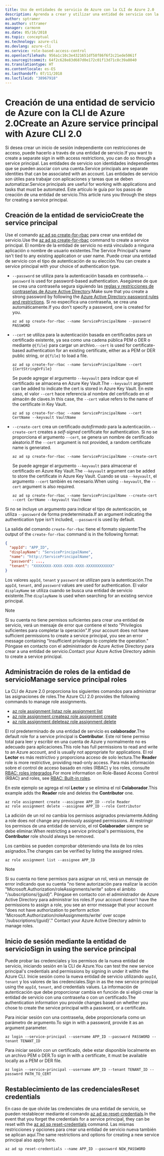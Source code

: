 ```yaml
---
title: Uso de entidades de servicio de Azure con la CLI de Azure 2.0
description: Aprenda a crear y utilizar una entidad de servicio con la CLI de Azure 2.0.
author: sptramer
ms.author: sttramer
manager: carmonm
ms.date: 05/16/2018
ms.topic: conceptual
ms.technology: azure-cli
ms.devlang: azure-cli
ms.service: role-based-access-control
ms.openlocfilehash: 956a1c10c3e4321651df58f86f6f2c21ede5061f
ms.sourcegitcommit: 64f2c628e83d687d0e172c01f13d71c8c39a8040
ms.translationtype: HT
ms.contentlocale: es-ES
ms.lasthandoff: 07/11/2018
ms.locfileid: "38967918"
---
```

# <a name="create-an-azure-service-principal-with-azure-cli-20"></a><span data-ttu-id="b187e-103">Creación de una entidad de servicio de Azure con la CLI de Azure 2.0</span><span class="sxs-lookup"><span data-stu-id="b187e-103">Create an Azure service principal with Azure CLI 2.0</span></span>

<span data-ttu-id="b187e-104">Si desea crear un inicio de sesión independiente con restricciones de acceso, puede hacerlo a través de una entidad de servicio.</span><span class="sxs-lookup"><span data-stu-id="b187e-104">If you want to create a separate sign in with access restrictions, you can do so through a service principal.</span></span> <span data-ttu-id="b187e-105">Las entidades de servicio son identidades independientes que se pueden asociar con una cuenta.</span><span class="sxs-lookup"><span data-stu-id="b187e-105">Service principals are separate identities that can be associated with an account.</span></span> <span data-ttu-id="b187e-106">Las entidades de servicio son útiles para trabajar con aplicaciones y tareas que se deben automatizar.</span><span class="sxs-lookup"><span data-stu-id="b187e-106">Service principals are useful for working with applications and tasks that must be automated.</span></span> <span data-ttu-id="b187e-107">Este artículo le guía por los pasos de creación de una entidad de servicio.</span><span class="sxs-lookup"><span data-stu-id="b187e-107">This article runs you through the steps for creating a service principal.</span></span>

## <a name="create-the-service-principal"></a><span data-ttu-id="b187e-108">Creación de la entidad de servicio</span><span class="sxs-lookup"><span data-stu-id="b187e-108">Create the service principal</span></span>

<span data-ttu-id="b187e-109">Use el comando [az ad sp create-for-rbac](/cli/azure/ad/sp#az-ad-sp-create-for-rbac) para crear una entidad de servicio.</span><span class="sxs-lookup"><span data-stu-id="b187e-109">Use the [az ad sp create-for-rbac](/cli/azure/ad/sp#az-ad-sp-create-for-rbac) command to create a service principal.</span></span> <span data-ttu-id="b187e-110">El nombre de la entidad de servicio no está vinculado a ninguna aplicación o nombre de usuario existentes.</span><span class="sxs-lookup"><span data-stu-id="b187e-110">The Service Principal's name isn't tied to any existing application or user name.</span></span> <span data-ttu-id="b187e-111">Puede crear una entidad de servicio con el tipo de autenticación de su elección.</span><span class="sxs-lookup"><span data-stu-id="b187e-111">You can create a service principal with your choice of authentication type.</span></span>

* <span data-ttu-id="b187e-112">`--password` se utiliza para la autenticación basada en contraseña.</span><span class="sxs-lookup"><span data-stu-id="b187e-112">`--password` is used for password-based authentication.</span></span> <span data-ttu-id="b187e-113">Asegúrese de que se crea una contraseña segura siguiendo las [reglas y restricciones de contraseñas de Azure Active Directory](/azure/active-directory/active-directory-passwords-policy).</span><span class="sxs-lookup"><span data-stu-id="b187e-113">Make sure that you create a strong password by following the [Azure Active Directory password rules and restrictions](/azure/active-directory/active-directory-passwords-policy).</span></span> <span data-ttu-id="b187e-114">Si no especifica una contraseña, se crea una automáticamente.</span><span class="sxs-lookup"><span data-stu-id="b187e-114">If you don't specify a password, one is created for you.</span></span>

  ```azurecli-interactive
  az ad sp create-for-rbac --name ServicePrincipalName --password PASSWORD
  ```

* <span data-ttu-id="b187e-115">`--cert` se utiliza para la autenticación basada en certificados para un certificado existente, ya sea como una cadena pública PEM o DER o mediante `@{file}` para cargar un archivo.</span><span class="sxs-lookup"><span data-stu-id="b187e-115">`--cert` is used for certificate-based authentication for an existing certificate, either as a PEM or DER public string, or `@{file}` to load a file.</span></span>

  ```azurecli-interactive
  az ad sp create-for-rbac --name ServicePrincipalName --cert {CertStringOrFile}
  ```

  <span data-ttu-id="b187e-116">Se puede agregar el argumento `--keyvault` para indicar que el certificado se almacena en Azure Key Vault.</span><span class="sxs-lookup"><span data-stu-id="b187e-116">The `--keyvault` argument can be added to indicate the cert is stored in Azure Key Vault.</span></span> <span data-ttu-id="b187e-117">En este caso, el valor `--cert` hace referencia al nombre del certificado en el almacén de claves.</span><span class="sxs-lookup"><span data-stu-id="b187e-117">In this case, the `--cert` value refers to the name of the certificate in Key Vault.</span></span>

  ```azurecli-interactive
  az ad sp create-for-rbac --name ServicePrincipalName --cert CertName --keyvault VaultName
  ```

* <span data-ttu-id="b187e-118">`--create-cert` crea un certificado _autofirmado_ para la autenticación.</span><span class="sxs-lookup"><span data-stu-id="b187e-118">`--create-cert` creates a _self-signed_ certificate for authentication.</span></span> <span data-ttu-id="b187e-119">Si no se proporciona el argumento `--cert`, se genera un nombre de certificado aleatorio.</span><span class="sxs-lookup"><span data-stu-id="b187e-119">If the `--cert` argument is not provided, a random certificate name is generated.</span></span>

  ```azurecli-interactive
  az ad sp create-for-rbac --name ServicePrincipalName --create-cert
  ```

  <span data-ttu-id="b187e-120">Se puede agregar el argumento `--keyvault` para almacenar el certificado en Azure Key Vault.</span><span class="sxs-lookup"><span data-stu-id="b187e-120">The `--keyvault` argument can be added to store the certificate in Azure Key Vault.</span></span> <span data-ttu-id="b187e-121">Cuando se usa `--keyvault`, el argumento `--cert` también es necesario.</span><span class="sxs-lookup"><span data-stu-id="b187e-121">When using `--keyvault`, the `--cert` argument is also required.</span></span>

  ```azurecli-interactive
  az ad sp create-for-rbac --name ServicePrincipalName --create-cert --cert CertName --keyvault VaultName
  ```

<span data-ttu-id="b187e-122">Si no se incluye un argumento para indicar el tipo de autenticación, se utiliza `--password` de forma predeterminada.</span><span class="sxs-lookup"><span data-stu-id="b187e-122">If an argument indicating the authentication type isn't included, `--password` is used by default.</span></span>

<span data-ttu-id="b187e-123">La salida del comando `create-for-rbac` tiene el formato siguiente:</span><span class="sxs-lookup"><span data-stu-id="b187e-123">The output of the `create-for-rbac` command is in the following format:</span></span>

```json
{
  "appId": "APP_ID",
  "displayName": "ServicePrincipalName",
  "name": "http://ServicePrincipalName",
  "password": ...,
  "tenant": "XXXXXXXX-XXXX-XXXX-XXXX-XXXXXXXXXXXX"
}
```

<span data-ttu-id="b187e-124">Los valores `appId`, `tenant` y `password` se utilizan para la autenticación.</span><span class="sxs-lookup"><span data-stu-id="b187e-124">The `appId`, `tenant`, and `password` values are used for authentication.</span></span> <span data-ttu-id="b187e-125">El valor `displayName` se utiliza cuando se busca una entidad de servicio existente.</span><span class="sxs-lookup"><span data-stu-id="b187e-125">The `displayName` is used when searching for an existing service principal.</span></span>

> [!NOTE]
> <span data-ttu-id="b187e-126">Si su cuenta no tiene permisos suficientes para crear una entidad de servicio, verá un mensaje de error que contiene el texto "Privilegios suficientes para completar la operación".</span><span class="sxs-lookup"><span data-stu-id="b187e-126">If your account does not have sufficient permissions to create a service principal, you see an error message containing "Insufficient privileges to complete the operation."</span></span> <span data-ttu-id="b187e-127">Póngase en contacto con el administrador de Azure Active Directory para crear a una entidad de servicio.</span><span class="sxs-lookup"><span data-stu-id="b187e-127">Contact your Azure Active Directory admin to create a service principal.</span></span>

## <a name="manage-service-principal-roles"></a><span data-ttu-id="b187e-128">Administración de roles de la entidad de servicio</span><span class="sxs-lookup"><span data-stu-id="b187e-128">Manage service principal roles</span></span>

<span data-ttu-id="b187e-129">La CLI de Azure 2.0 proporciona los siguientes comandos para administrar las asignaciones de roles.</span><span class="sxs-lookup"><span data-stu-id="b187e-129">The Azure CLI 2.0 provides the following commands to manage role assignments.</span></span>

* [<span data-ttu-id="b187e-130">az role assignment list</span><span class="sxs-lookup"><span data-stu-id="b187e-130">az role assignment list</span></span>](/cli/azure/role/assignment#az-role-assignment-list)
* [<span data-ttu-id="b187e-131">az role assignment create</span><span class="sxs-lookup"><span data-stu-id="b187e-131">az role assignment create</span></span>](/cli/azure/role/assignment#az-role-assignment-create)
* [<span data-ttu-id="b187e-132">az role assignment delete</span><span class="sxs-lookup"><span data-stu-id="b187e-132">az role assignment delete</span></span>](/cli/azure/role/assignment#az-role-assignment-delete)

<span data-ttu-id="b187e-133">El rol predeterminado de una entidad de servicio es **colaborador**.</span><span class="sxs-lookup"><span data-stu-id="b187e-133">The default role for a service principal is **Contributor**.</span></span> <span data-ttu-id="b187e-134">Este rol tiene permiso total para leer y escribir en una cuenta de Azure y normalmente no es adecuado para aplicaciones.</span><span class="sxs-lookup"><span data-stu-id="b187e-134">This role has full permissions to read and write to an Azure account, and is usually not appropriate for applications.</span></span> <span data-ttu-id="b187e-135">El rol **Lector** es más restrictivo y proporciona acceso de solo lectura.</span><span class="sxs-lookup"><span data-stu-id="b187e-135">The **Reader** role is more restrictive, providing read-only access.</span></span>  <span data-ttu-id="b187e-136">Para más información sobre el control de acceso basado en roles (RBAC) y los roles, consulte [RBAC: roles integrados](/azure/active-directory/role-based-access-built-in-roles).</span><span class="sxs-lookup"><span data-stu-id="b187e-136">For more information on Role-Based Access Control (RBAC) and roles, see [RBAC: Built-in roles](/azure/active-directory/role-based-access-built-in-roles).</span></span>

<span data-ttu-id="b187e-137">En este ejemplo se agrega el rol **Lector** y se elimina el rol **Colaborador**.</span><span class="sxs-lookup"><span data-stu-id="b187e-137">This example adds the **Reader** role and deletes the **Contributor** one.</span></span>

```azurecli-interactive
az role assignment create --assignee APP_ID --role Reader
az role assignment delete --assignee APP_ID --role Contributor
```

<span data-ttu-id="b187e-138">La adición de un rol _no_ cambia los permisos asignados previamente.</span><span class="sxs-lookup"><span data-stu-id="b187e-138">Adding a role does _not_ change any previously assigned permissions.</span></span> <span data-ttu-id="b187e-139">Al restringir los permisos de una entidad de servicio, el rol __Colaborador__ siempre se debe eliminar.</span><span class="sxs-lookup"><span data-stu-id="b187e-139">When restricting a service principal's permissions, the __Contributor__ role should always be removed.</span></span>

<span data-ttu-id="b187e-140">Los cambios se pueden comprobar obteniendo una lista de los roles asignados.</span><span class="sxs-lookup"><span data-stu-id="b187e-140">The changes can be verified by listing the assigned roles.</span></span>

```azurecli-interactive
az role assignment list --assignee APP_ID
```

> [!NOTE]
> <span data-ttu-id="b187e-141">Si su cuenta no tiene permisos para asignar un rol, verá un mensaje de error indicando que su cuenta "no tiene autorización para realizar la acción "Microsoft.Authorization/roleAssignments/write" sobre el ámbito "/subscriptions/{guid}". Póngase en contacto con el administrador de Azure Active Directory para administrar los roles.</span><span class="sxs-lookup"><span data-stu-id="b187e-141">If your account doesn't have the permissions to assign a role, you see an error message that your account "does not have authorization to perform action 'Microsoft.Authorization/roleAssignments/write' over scope '/subscriptions/{guid}'." Contact your Azure Active Directory admin to manage roles.</span></span>

## <a name="sign-in-using-the-service-principal"></a><span data-ttu-id="b187e-142">Inicio de sesión mediante la entidad de servicio</span><span class="sxs-lookup"><span data-stu-id="b187e-142">Sign in using the service principal</span></span>

<span data-ttu-id="b187e-143">Puede probar las credenciales y los permisos de la nueva entidad de servicio, iniciando sesión en la CLI de Azure.</span><span class="sxs-lookup"><span data-stu-id="b187e-143">You can test the new service principal's credentials and permissions by signing in under it within the Azure CLI.</span></span> <span data-ttu-id="b187e-144">Inicie sesión como la nueva entidad de servicio utilizando `appId`, `tenant` y los valores de las credenciales.</span><span class="sxs-lookup"><span data-stu-id="b187e-144">Sign in as the new service principal using the `appId`, `tenant`, and credentials values.</span></span> <span data-ttu-id="b187e-145">La información de autenticación que debe proporcionar cambia en función de si eligió crear la entidad de servicio con una contraseña o con un certificado.</span><span class="sxs-lookup"><span data-stu-id="b187e-145">The authentication information you provide changes based on whether you chose to create the service principal with a password, or a certificate.</span></span>

<span data-ttu-id="b187e-146">Para iniciar sesión con una contraseña, debe proporcionarla como un parámetro de argumento.</span><span class="sxs-lookup"><span data-stu-id="b187e-146">To sign in with a password, provide it as an argument parameter.</span></span>

```azurecli-interactive
az login --service-principal --username APP_ID --password PASSWORD --tenant TENANT_ID
```

<span data-ttu-id="b187e-147">Para iniciar sesión con un certificado, debe estar disponible localmente en un archivo PEM o DER.</span><span class="sxs-lookup"><span data-stu-id="b187e-147">To sign in with a certificate, it must be available locally as a PEM or DER file.</span></span>

```azurecli-interactive
az login --service-principal --username APP_ID --tenant TENANT_ID --password PATH_TO_CERT
```

## <a name="reset-credentials"></a><span data-ttu-id="b187e-148">Restablecimiento de las credenciales</span><span class="sxs-lookup"><span data-stu-id="b187e-148">Reset credentials</span></span>

<span data-ttu-id="b187e-149">En caso de que olvide las credenciales de una entidad de servicio, se pueden restablecer mediante el comando [az ad sp reset-credentials](https://docs.microsoft.com/en-us/cli/azure/ad/sp#az-ad-sp-reset-credentials).</span><span class="sxs-lookup"><span data-stu-id="b187e-149">In the event that you forget the credentials for a service principal, they can be reset with the [az ad sp reset-credentials](https://docs.microsoft.com/en-us/cli/azure/ad/sp#az-ad-sp-reset-credentials) command.</span></span> <span data-ttu-id="b187e-150">Las mismas restricciones y opciones para crear una entidad de servicio nueva también se aplican aquí.</span><span class="sxs-lookup"><span data-stu-id="b187e-150">The same restrictions and options for creating a new service principal also apply here.</span></span>

```azurecli-interactive
az ad sp reset-credentials --name APP_ID --password NEW_PASSWORD
```
